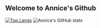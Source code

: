 ## Welcome to Annice's Github
[![Top Langs](https://github-readme-stats.vercel.app/api/top-langs/?username=AnniceNajafi&layout=donut-vertical&theme=dark)](https://github.com/AnniceNajafi/github-readme-stats)
![Annice's GitHub stats](https://github-readme-stats.vercel.app/api?username=AnniceNajafi&show_icons=true&locale=en&theme=dark&rank_icon=github)
<!--
**AnniceNajafi/AnniceNajafi** is a ✨ _special_ ✨ repository because its `README.md` (this file) appears on your GitHub profile.

Here are some ideas to get you started:

- 🔭 I’m currently working on ...
- 🌱 I’m currently learning ...
- 👯 I’m looking to collaborate on ...
- 🤔 I’m looking for help with ...
- 💬 Ask me about ...
- 📫 How to reach me: ...
- 😄 Pronouns: ...
- ⚡ Fun fact: ...
-->
